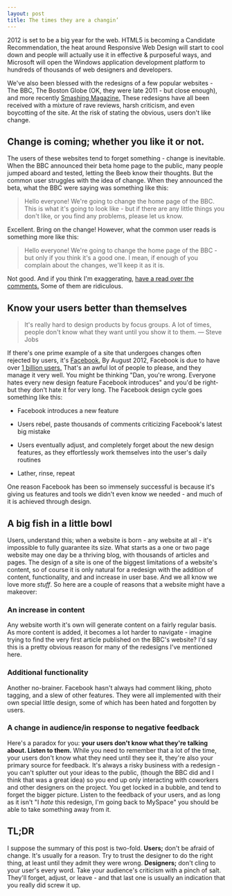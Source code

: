 ```yaml
---
layout: post
title: The times they are a changin’
---
```


2012 is set to be a big year for the web. HTML5 is becoming a Candidate Recommendation, the heat around Responsive Web Design will start to cool down and people will actually use it in effective & purposeful ways, and Microsoft will open the Windows application development platform to hundreds of thousands of web designers and developers.

We've also been blessed with the redesigns of a few popular websites - The BBC, The Boston Globe (OK, they were late 2011 - but close enough), and more recently [Smashing Magazine.](http://www.smashingmagazine.com/) These redesigns have all been received with a mixture of rave reviews, harsh criticism, and even boycotting of the site. At the risk of stating the obvious, users don't like change.


## Change is coming; whether you like it or not.


The users of these websites tend to forget something - change is inevitable. When the BBC announced their beta home page to the public, many people jumped aboard and tested, letting the Beeb know their thoughts. But the common user struggles with the idea of change. When they announced the beta, what the BBC were saying was something like this:


> Hello everyone! We're going to change the home page of the BBC. This is what it's going to look like - but if there are any little things you don't like, or you find any problems, please let us know.


Excellent. Bring on the change! However, what the common user reads is something more like this:


> Hello everyone! We're going to change the home page of the BBC - but only if you think it's a good one. I mean, if enough of you complain about the changes, we'll keep it as it is.


Not good. And if you think I'm exaggerating, [have a read over the comments.](http://www.bbc.co.uk/blogs/bbcinternet/2011/11/bbc_online_homepage_launch.html#comments) Some of them are ridiculous.


## Know your users better than themselves




> It's really hard to design products by focus groups. A lot of times, people don't know what they want until you show it to them.
— Steve Jobs


If there's one prime example of a site that undergoes changes often rejected by users, it's [Facebook.](http://facebook.com) By August 2012, Facebook is due to have over [1 billion users.](http://thenextweb.com/facebook/2012/01/12/fuelled-by-emerging-markets-facebook-set-to-hit-1-billion-users-in-august/) That's an awful lot of people to please, and they manage it very well. You might be thinking "Dan, you're wrong. Everyone hates every new design feature Facebook introduces" and you'd be right- but they don't hate it for very long. The Facebook design cycle goes something like this:




  * Facebook introduces a new feature


  * Users rebel, paste thousands of comments criticizing Facebook's latest big mistake


  * Users eventually adjust, and completely forget about the new design features, as they effortlessly work themselves into the user's daily routines


  * Lather, rinse, repeat


One reason Facebook has been so immensely successful is because it's giving us features and tools we didn't even know we needed - and much of it is achieved through design.


## A big fish in a little bowl


Users, understand this; when a website is born - any website at all - it's impossible to fully guarantee its size. What starts as a one or two page website may one day be a thriving blog, with thousands of articles and pages. The design of a site is one of the biggest limitations of a website's content, so of course it is only natural for a redesign with the addition of content, functionality, and and increase in user base. And we all know we love more _stuff_. So here are a couple of reasons that a website might have a makeover:


### An increase in content


Any website worth it's own will generate content on a fairly regular basis. As more content is added, it becomes a lot harder to navigate - imagine trying to find the very first article published on the BBC's website? I'd say this is a pretty obvious reason for many of the redesigns I've mentioned here.


### Additional functionality


Another no-brainer. Facebook hasn't always had comment liking, photo tagging, and a slew of other features. They were all implemented with their own special little design, some of which has been hated and forgotten by users.


### A change in audience/in response to negative feedback


Here's a paradox for you: **your users don't know what they're talking about. Listen to them.**
While you need to remember that a lot of the time, your users don't know what they need until they see it, they're also your primary source for feedback. It's always a risky business with a redesign - you can't splutter out your ideas to the public, (though the BBC did and I think that was a great idea) so you end up only interacting with coworkers and other designers on the project. You get locked in a bubble, and tend to forget the bigger picture. Listen to the feedback of your users, and as long as it isn't "I _hate_ this redesign, I'm going back to MySpace" you should be able to take something away from it.


## TL;DR


I suppose the summary of this post is two-fold. **Users;** don't be afraid of change. It's usually for a reason. Try to trust the designer to do the right thing, at least until they admit they were wrong. **Designers;** don't cling to your user's every word. Take your audience's criticism with a pinch of salt. They'll forget, adjust, or leave - and that last one is usually an indication that you really did screw it up.
